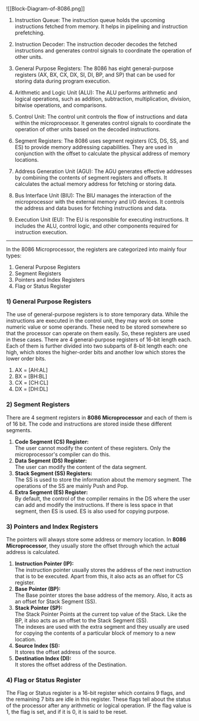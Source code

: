 ![[Block-Diagram-of-8086.png]]

1. Instruction Queue: The instruction queue holds the upcoming instructions fetched from memory. It helps in pipelining and instruction prefetching.
    
2. Instruction Decoder: The instruction decoder decodes the fetched instructions and generates control signals to coordinate the operation of other units.
    
3. General Purpose Registers: The 8086 has eight general-purpose registers (AX, BX, CX, DX, SI, DI, BP, and SP) that can be used for storing data during program execution.
    
4. Arithmetic and Logic Unit (ALU): The ALU performs arithmetic and logical operations, such as addition, subtraction, multiplication, division, bitwise operations, and comparisons.
    
5. Control Unit: The control unit controls the flow of instructions and data within the microprocessor. It generates control signals to coordinate the operation of other units based on the decoded instructions.
    
6. Segment Registers: The 8086 uses segment registers (CS, DS, SS, and ES) to provide memory addressing capabilities. They are used in conjunction with the offset to calculate the physical address of memory locations.
    
7. Address Generation Unit (AGU): The AGU generates effective addresses by combining the contents of segment registers and offsets. It calculates the actual memory address for fetching or storing data.
    
8. Bus Interface Unit (BIU): The BIU manages the interaction of the microprocessor with the external memory and I/O devices. It controls the address and data buses for fetching instructions and data.
    
9. Execution Unit (EU): The EU is responsible for executing instructions. It includes the ALU, control logic, and other components required for instruction execution.

---
In the 8086 Microprocessor, the registers are categorized into mainly four types:

1. General Purpose Registers
2. Segment Registers
3. Pointers and Index Registers
4. Flag or Status Register

### 1) General Purpose Registers

The use of general-purpose registers is to store temporary data. While the instructions are executed in the control unit, they may work on some numeric value or some operands. These need to be stored somewhere so that the processor can operate on them easily. So, these registers are used in these cases. There are 4 general-purpose registers of 16-bit length each. Each of them is further divided into two subparts of 8-bit length each: one high, which stores the higher-order bits and another low which stores the lower order bits.

1. AX = [AH:AL]
2. BX = [BH:BL]
3. CX = [CH:CL]
4. DX = [DH:DL]

### 2) Segment Registers

There are 4 segment registers in **8086 Microprocessor** and each of them is of 16 bit. The code and instructions are stored inside these different segments.

1. **Code Segment (CS) Register:**  
    The user cannot modify the content of these registers. Only the microprocessor's compiler can do this.
2. **Data Segment (DS) Register:**  
    The user can modify the content of the data segment.
3. **Stack Segment (SS) Registers:**  
    The SS is used to store the information about the memory segment. The operations of the SS are mainly Push and Pop.
4. **Extra Segment (ES) Register:**  
    By default, the control of the compiler remains in the DS where the user can add and modify the instructions. If there is less space in that segment, then ES is used. ES is also used for copying purpose.

### 3) Pointers and Index Registers

The pointers will always store some address or memory location. In **8086 Microprocessor**, they usually store the offset through which the actual address is calculated.

1. **Instruction Pointer (IP):**  
    The instruction pointer usually stores the address of the next instruction that is to be executed. Apart from this, it also acts as an offset for CS register.
2. **Base Pointer (BP):**  
    The Base pointer stores the base address of the memory. Also, it acts as an offset for Stack Segment (SS).
3. **Stack Pointer (SP):**  
    The Stack Pointer Points at the current top value of the Stack. Like the BP, it also acts as an offset to the Stack Segment (SS).  
    The indexes are used with the extra segment and they usually are used for copying the contents of a particular block of memory to a new location.
4. **Source Index (SI):**  
    It stores the offset address of the source.
5. **Destination Index (DI):**  
    It stores the offset address of the Destination.

### 4) Flag or Status Register

The Flag or Status register is a 16-bit register which contains 9 flags, and the remaining 7 bits are idle in this register. These flags tell about the status of the processor after any arithmetic or logical operation. IF the flag value is 1, the flag is set, and if it is 0, it is said to be reset.